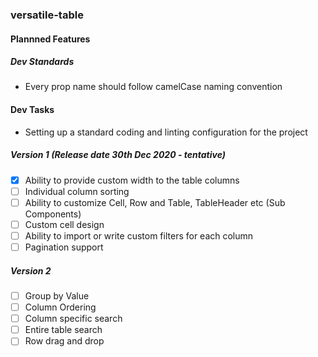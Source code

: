 ### versatile-table

#### Plannned Features

##### Dev Standards

- Every prop name should follow camelCase naming convention

#### Dev Tasks

- Setting up a standard coding and linting configuration for the project

##### Version 1 (Release date 30th Dec 2020 - tentative)

- [x] Ability to provide custom width to the table columns
- [ ] Individual column sorting
- [ ] Ability to customize Cell, Row and Table, TableHeader etc (Sub Components)
- [ ] Custom cell design
- [ ] Ability to import or write custom filters for each column
- [ ] Pagination support

##### Version 2 

- [ ] Group by Value
- [ ] Column Ordering
- [ ] Column specific search
- [ ] Entire table search
- [ ] Row drag and drop
